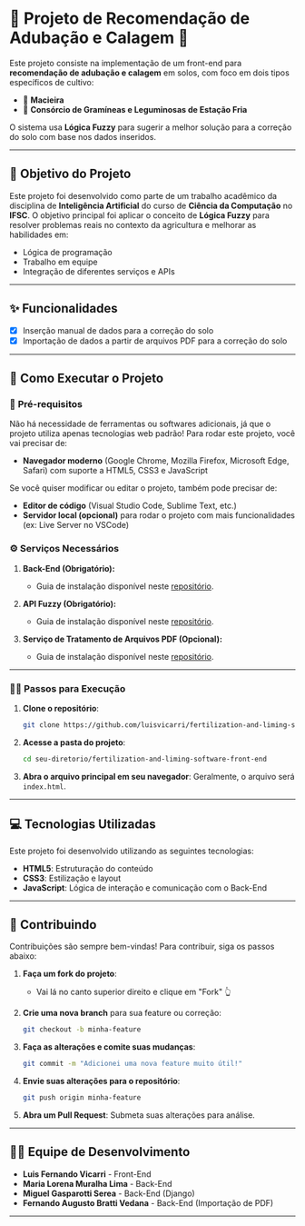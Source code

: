 # 🌱 **Projeto de Recomendação de Adubação e Calagem** 🌱

Este projeto consiste na implementação de um front-end para **recomendação de adubação e calagem** em solos, com foco em dois tipos específicos de cultivo:

- 🍏 **Macieira**
- 🌾 **Consórcio de Gramíneas e Leguminosas de Estação Fria**

O sistema usa **Lógica Fuzzy** para sugerir a melhor solução para a correção do solo com base nos dados inseridos.

---

## 🎯 Objetivo do Projeto

Este projeto foi desenvolvido como parte de um trabalho acadêmico da disciplina de **Inteligência Artificial** do curso de **Ciência da Computação** no **IFSC**. O objetivo principal foi aplicar o conceito de **Lógica Fuzzy** para resolver problemas reais no contexto da agricultura e melhorar as habilidades em:

- Lógica de programação
- Trabalho em equipe
- Integração de diferentes serviços e APIs

---

## ✨ Funcionalidades

- [x] Inserção manual de dados para a correção do solo
- [x] Importação de dados a partir de arquivos PDF para a correção do solo

---

## 🚀 Como Executar o Projeto

### 🔧 **Pré-requisitos**

Não há necessidade de ferramentas ou softwares adicionais, já que o projeto utiliza apenas tecnologias web padrão! Para rodar este projeto, você vai precisar de:

- **Navegador moderno** (Google Chrome, Mozilla Firefox, Microsoft Edge, Safari) com suporte a HTML5, CSS3 e JavaScript

Se você quiser modificar ou editar o projeto, também pode precisar de:

- **Editor de código** (Visual Studio Code, Sublime Text, etc.)
- **Servidor local (opcional)** para rodar o projeto com mais funcionalidades (ex: Live Server no VSCode)

### ⚙️ **Serviços Necessários**

1. **Back-End (Obrigatório):**
    - Guia de instalação disponível neste [repositório](https://github.com/LorenaMuralha23/agri-recommendation-server.git).

2. **API Fuzzy (Obrigatório):**
    - Guia de instalação disponível neste [repositório](https://github.com/MiguelSerea/trabalho_ia.git).

3. **Serviço de Tratamento de Arquivos PDF (Opcional):**
    - Guia de instalação disponível neste [repositório](https://github.com/nandones/extrator_dados_PDF_labfertil.git).

---

### 🏃‍♂️ **Passos para Execução**

1. **Clone o repositório**:
    ```bash
    git clone https://github.com/luisvicarri/fertilization-and-liming-software-front-end.git
    ```

2. **Acesse a pasta do projeto**:
    ```bash
    cd seu-diretorio/fertilization-and-liming-software-front-end
    ```

3. **Abra o arquivo principal em seu navegador**:
   Geralmente, o arquivo será `index.html`.

---

## 💻 Tecnologias Utilizadas

Este projeto foi desenvolvido utilizando as seguintes tecnologias:

- **HTML5**: Estruturação do conteúdo
- **CSS3**: Estilização e layout
- **JavaScript**: Lógica de interação e comunicação com o Back-End

---

## 🤝 Contribuindo

Contribuições são sempre bem-vindas! Para contribuir, siga os passos abaixo:

1. **Faça um fork do projeto**: 
    - Vai lá no canto superior direito e clique em "Fork" 👆

2. **Crie uma nova branch** para sua feature ou correção:
    ```bash
    git checkout -b minha-feature
    ```

3. **Faça as alterações e comite suas mudanças**:
    ```bash
    git commit -m "Adicionei uma nova feature muito útil!"
    ```

4. **Envie suas alterações para o repositório**:
    ```bash
    git push origin minha-feature
    ```

5. **Abra um Pull Request**: Submeta suas alterações para análise.

---

## 👨‍💻 Equipe de Desenvolvimento

- **Luis Fernando Vicarri** - Front-End
- **Maria Lorena Muralha Lima** - Back-End
- **Miguel Gasparotti Serea** - Back-End (Django)
- **Fernando Augusto Bratti Vedana** - Back-End (Importação de PDF)

---

